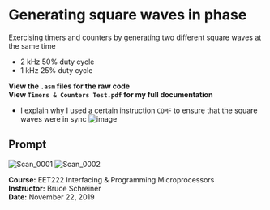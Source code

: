 # Generating square waves in phase
Exercising timers and counters by generating two different square waves at the same time
- 2 kHz 50% duty cycle
- 1 kHz 25% duty cycle

<b>View the `.asm` files for the raw code</b>
<br>
<b>View `Timers & Counters Test.pdf` for my full documentation</b>
- I explain why I used a certain instruction `COMF` to ensure that the square waves were in sync
![image](https://user-images.githubusercontent.com/47094586/202923983-e7a3a95f-a34b-4ca0-8387-0a187efece9c.png)

## Prompt
![Scan_0001](https://user-images.githubusercontent.com/47094586/202923787-13c49a91-a2c1-4834-8fd2-295d415d24a7.jpg)
![Scan_0002](https://user-images.githubusercontent.com/47094586/202923791-103a4c2f-5e33-43a6-ba96-fd6b5b293b1c.jpg)

<b>Course:</b> EET222 Interfacing & Programming Microprocessors
<br>
<b>Instructor:</b> Bruce Schreiner
<br>
<b>Date:</b> November 22, 2019
